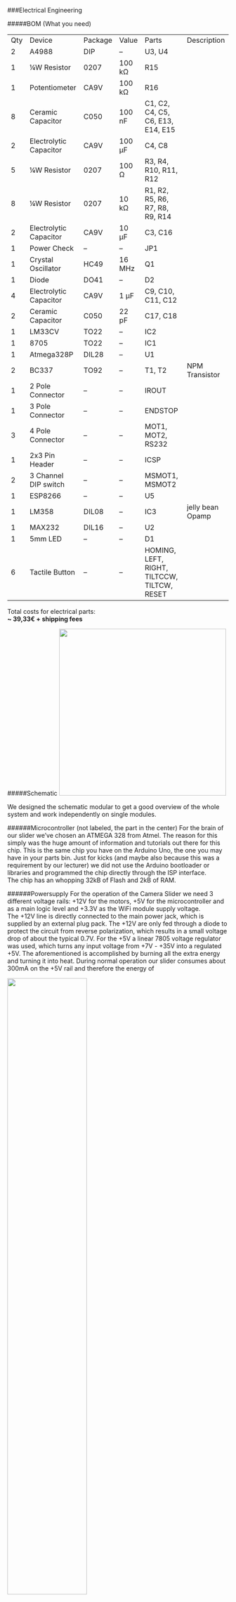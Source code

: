 ###Electrical Engineering

#####BOM (What you need)

<table>
  <tr>
    <td>Qty</td>
    <td>Device</td>
    <td>Package</td>
    <td>Value</td>
    <td>Parts</td>
    <td>Description</td>
  </tr>
  <tr>
    <td>2</td>
    <td>A4988</td>
    <td>DIP</td>
    <td>–</td>
    <td>U3, U4</td>
    <td></td>
  </tr>
  <tr>
    <td>1</td>
    <td>¼W Resistor</td>
    <td>0207</td>
    <td>100 kΩ</td>
    <td>R15</td>
    <td></td>
  </tr>
  <tr>
    <td>1</td>
    <td>Potentiometer</td>
    <td>CA9V</td>
    <td>100 kΩ</td>
    <td>R16</td>
    <td></td>
  </tr>
  <tr>
    <td>8</td>
    <td>Ceramic Capacitor </td>
    <td>C050</td>
    <td>100 nF</td>
    <td>C1, C2, C4, C5, C6, E13, E14, E15</td>
    <td></td>
  </tr>
  <tr>
    <td>2</td>
    <td>Electrolytic Capacitor</td>
    <td>CA9V</td>
    <td>100 µF</td>
    <td>C4, C8</td>
    <td></td>
  </tr>
  <tr>
    <td>5</td>
    <td>¼W Resistor</td>
    <td>0207</td>
    <td>100 Ω</td>
    <td>R3, R4, R10, R11, R12</td>
    <td></td>
  </tr>
  <tr>
    <td>8</td>
    <td>¼W Resistor</td>
    <td>0207</td>
    <td>10 kΩ</td>
    <td>R1, R2, R5, R6, R7, R8, R9, R14</td>
    <td></td>
  </tr>
  <tr>
    <td>2</td>
    <td>Electrolytic Capacitor</td>
    <td>CA9V</td>
    <td>10 µF</td>
    <td>C3, C16</td>
    <td></td>
  </tr>
  <tr>
    <td>1</td>
    <td>Power Check</td>
    <td>–</td>
    <td>–</td>
    <td>JP1</td>
    <td></td>
  </tr>
  <tr>
    <td>1</td>
    <td>Crystal Oscillator</td>
    <td>HC49</td>
    <td>16 MHz</td>
    <td>Q1</td>
    <td></td>
  </tr>
  <tr>
    <td>1</td>
    <td>Diode</td>
    <td>DO41</td>
    <td>–</td>
    <td>D2</td>
    <td></td>
  </tr>
  <tr>
    <td>4</td>
    <td>Electrolytic Capacitor</td>
    <td>CA9V</td>
    <td>1 µF</td>
    <td>C9, C10, C11, C12</td>
    <td></td>
  </tr>
  <tr>
    <td>2</td>
    <td>Ceramic Capacitor </td>
    <td>C050</td>
    <td>22 pF</td>
    <td>C17, C18</td>
    <td></td>
  </tr>
  <tr>
    <td>1</td>
    <td>LM33CV</td>
    <td>TO22</td>
    <td>–</td>
    <td>IC2</td>
    <td></td>
  </tr>
  <tr>
    <td>1</td>
    <td>8705</td>
    <td>TO22</td>
    <td>–</td>
    <td>IC1</td>
    <td></td>
  </tr>
  <tr>
    <td>1</td>
    <td>Atmega328P</td>
    <td>DIL28</td>
    <td>–</td>
    <td>U1</td>
    <td></td>
  </tr>
  <tr>
    <td>2</td>
    <td>BC337</td>
    <td>TO92</td>
    <td>–</td>
    <td>T1, T2</td>
    <td>NPM Transistor</td>
  </tr>
  <tr>
    <td>1</td>
    <td>2 Pole Connector</td>
    <td>–</td>
    <td>–</td>
    <td>IROUT</td>
    <td></td>
  </tr>
  <tr>
    <td>1</td>
    <td>3 Pole Connector</td>
    <td>–</td>
    <td>–</td>
    <td>ENDSTOP</td>
    <td></td>
  </tr>
  <tr>
    <td>3</td>
    <td>4 Pole Connector</td>
    <td>–</td>
    <td>–</td>
    <td>MOT1, MOT2, RS232</td>
    <td></td>
  </tr>
  <tr>
    <td>1</td>
    <td>2x3 Pin Header</td>
    <td>–</td>
    <td>–</td>
    <td>ICSP</td>
    <td></td>
  </tr>
  <tr>
    <td>2</td>
    <td>3 Channel DIP switch</td>
    <td>–</td>
    <td>–</td>
    <td>MSMOT1, MSMOT2</td>
    <td></td>
  </tr>
  <tr>
    <td>1</td>
    <td>ESP8266</td>
    <td>–</td>
    <td>–</td>
    <td>U5</td>
    <td></td>
  </tr>
  <tr>
    <td>1</td>
    <td>LM358</td>
    <td>DIL08</td>
    <td>–</td>
    <td>IC3</td>
    <td>jelly bean Opamp</td>
  </tr>
  <tr>
    <td>1</td>
    <td>MAX232</td>
    <td>DIL16</td>
    <td>–</td>
    <td>U2</td>
    <td></td>
  </tr>
  <tr>
    <td>1</td>
    <td>5mm LED</td>
    <td>–</td>
    <td>–</td>
    <td>D1</td>
    <td></td>
  </tr>
  <tr>
    <td>6</td>
    <td>Tactile Button</td>
    <td>–</td>
    <td>–</td>
    <td>HOMING, LEFT, RIGHT, TILTCCW, TILTCW, RESET</td>
    <td></td>
  </tr>
</table>

Total costs for electrical parts: <br />
**~ 39,33€ + shipping fees**

#####Schematic
<img src="https://raw.githubusercontent.com/dangrie158/cc-franz/develop/Docs/Images/schematic.png" alt="" style="width: 380px;"/> 

We designed the schematic modular to get a good overview of the whole system and work independently on single modules. 

######Microcontroller (not labeled, the part in the center)
For the brain of our slider we’ve chosen an ATMEGA 328 from Atmel. The reason for this simply was the huge amount of information and tutorials out there for this chip. This is the same chip you have on the Arduino Uno, the one you may have in your parts bin.  Just for kicks (and maybe also because this was a requirement by our lecturer) we did not use the Arduino bootloader or libraries and programmed the chip directly through the ISP interface. <br />
The chip has an whopping 32kB of Flash and 2kB of RAM.

######Powersupply
For the operation of the Camera Slider we need 3 different voltage rails: +12V for the motors, +5V for the microcontroller and as a main logic level and +3.3V as the WiFi module supply voltage.<br />
The +12V line is directly connected to the main power jack, which is supplied by an external plug pack. The +12V are only fed through a diode to protect the circuit from reverse polarization, which results in a small voltage drop of about the typical 0.7V.
For the +5V a linear 7805 voltage regulator was used, which turns any input voltage from +7V - +35V into a regulated +5V. The aforementioned is accomplished by burning all the extra energy and turning it into heat. During normal operation our slider consumes about 300mA on the +5V rail and therefore the energy of

<img src="https://raw.githubusercontent.com/dangrie158/cc-franz/develop/Docs/Images/formula_1.png" alt="" style="width: 60%"/> 

heat needs to be dissipated. For that reason we attached a small heatsink to the voltage regulator. <br />
The 3.3V rail is also regulated by a linear regulator, but this time with another output voltage. The input voltage comes from the +5V line, which means that the 7805 needs to supply the current for the +3.3V rail as well. However, directly attaching the regulator to the 12V would mean that it needs to dissipate all the power down to the 3.3V, wich would result in a drop voltage of 12V - 3.3V = 8.7V. This way, the heat is spread across the two regulators.

######ICSP & Reset Circuit
The ICSP connector is needed to program the ATMEGA microcontroller. It is a simple SPI bus with power supply and a connection to the RESET pin of the controller. To flash the controller, the programmer needs to set the RESET pin low and therefore keeps the microcontroller in its reset state during the flashing process. To start the microcontroller, one needs to keep the RESET pin high. For this reason the RESET pin is connected to the 5V rail with a 10kΩ pull-up resistor. <br />
For manually resetting the controller, we also added a switch to pull the pin low. 

######Motor Controller (x2)
To drive the motors, we used 2 A4988 motor drivers. They handle all the complex driving and enable us to microstep the motors, which results in an up to 16x higher resolution to drive the motor. <br />
The microstepping setting is not subject to change during operation. However, to be able to set the bits manually we simply added a 3 pole DIP switch to each driver which allows us to change the setting after laying out the board.<br />
One could also hard-wire the setting in the same board layout by not populating the switches, but solder in the connections directly.
The microcontroller can make the motor step (or microstep) by toggling the STEP pin of the controller for at least 1µs. The changing edge (HIGH to LOW or LOW to HIGH) doesn’t matter. The direction of the motor is controlled by setting the DIR pin HIGH or LOW.

######Endstop Amplifier
Designing the mechanical construction, we realized that it would be nice to detect a special position of the linear axis to have a known reference point we could align the axis reference system to. Of course, the simplest way to implement such a feature would be a simple switch with a small lever which gets pressed when the axis moves past a threshold at the end of the axis. However, the simplest solution always is the most boring solution, and since this is a project where we wanted to learn something, we have chosen a more sophisticated and nicer way instead.
The solution should be opto electrical by using a photocell to detect the threshold position. The output of the photocell is analog and we quickly realized that photocells are not very stable in variable lighting conditions, and since we wanted to be able to use the slider during day- and nighttime we needed a way to amplify the cells return value. <br />
To convert the analog signal into a digital, binary one, we could have used a schmitt trigger with a matching threshold voltage, but back then we did not know what this threshold voltage would be. For this reason we implemented the schmitt trigger using an opamp and a precision 10 turn resistor to set the threshold.

<img src="https://raw.githubusercontent.com/dangrie158/cc-franz/develop/Docs/Images/opamp_standart_config.png" alt="" style="width: 380px;"/>

The LM358 is used in inverting amplification mode. While the voltage at the negative (inverting) input of the opamp is lower than the voltage at the positive (non-inverting)  input, the opamp drives its output high. <br />
R1 is the feedback resistor that mixes the output signal back into the non-inverting input. R2 and the variable resistor R5 form a voltage divider which sets the voltage of the non inverting input (ignoring the feedback for a moment). The voltage at the input of the opamp 

<img src="https://raw.githubusercontent.com/dangrie158/cc-franz/develop/Docs/Images/formula_2.png" alt="" style="width: 40%"/>.

If we now assume that the variable resistor is set to e.g. 10kΩ, we can calculate an input voltage of

<img src="https://raw.githubusercontent.com/dangrie158/cc-franz/develop/Docs/Images/formula_3.png" alt="" style="width: 50%"/>.

That’s our basic threshold. Now we assume that the voltage at the inverting input (this is the output of the photo cell) is lower than this threshold, let’s say 1V. The opamp now drives its output high. <br />
Now we basically have a voltage of 5V at the output of the opamp. We can simplify the circuit in this state into the following one:

<img src="https://raw.githubusercontent.com/dangrie158/cc-franz/develop/Docs/Images/opamp_high.png" alt="" style="width: 380px;"/>

As one can see, we simply connected R1 directly to 5V instead of the output. When you look closely , we have R5 and R1 now in parallel, we can see this more clearly if we move R1 next to R5:

<img src="https://raw.githubusercontent.com/dangrie158/cc-franz/develop/Docs/Images/opamp_high_replace.png" alt="" style="width: 380px;"/>

Since R5 and R1 are now in parallel, we can simply replace them by a single resistor (assuming R5 would still be set at 10kΩ) with the value:

<img src="https://raw.githubusercontent.com/dangrie158/cc-franz/develop/Docs/Images/formula_4.png" alt="" style="width: 35%"/>.

This changes the threshold because the ratio between the two resistors changed. The threshold is now at

<img src="https://raw.githubusercontent.com/dangrie158/cc-franz/develop/Docs/Images/formula_5.png" alt="" style="width: 50%"/>.

As we can see, our threshold voltage was raised, which means our trigger actually triggers at 2.62V. <br />
Now, let’s assume the voltage at the inverting input to our amplifier is raised above those 2.62V. The opamp instantly drives the output low. We, once again, can present this state as an equivalent circuit diagram:

<img src="https://raw.githubusercontent.com/dangrie158/cc-franz/develop/Docs/Images/opamp_low.png" alt="" style="width: 380px;"/>

You can clearly see that R1 and R2 are now in parallel. We can calculate the resistance they have as

<img src="https://raw.githubusercontent.com/dangrie158/cc-franz/develop/Docs/Images/formula_6.png" alt="" style="width: 40%"/>.
That’s of course the same value we calculated for the other state. The interesting thing, however, is that we now have another threshold voltage. We can calculate it as

<img src="https://raw.githubusercontent.com/dangrie158/cc-franz/develop/Docs/Images/formula_7.png" alt="" style="width: 50%"/>.

This means we have a hysteresis area of

<img src="https://raw.githubusercontent.com/dangrie158/cc-franz/develop/Docs/Images/formula_8.png" alt="" style="width: 50%"/>.

This means the amplifier outputs a high signal as soon as the input signal reaches at least 2.62V, but only goes low again, if the input drops lower than 2.38V. Without this hysteresis through the feedback resistor R1, the amplifier could oscillate if you apply exactly 2.5V to the input. <br />
Since R5 is a variable resistor, the threshold voltage of the amplifier can be set to almost anything between 0 and 5V, even after the board is assembled. You can do the math for any other value of R5 now.

######WiFi Module
The WiFi Module we used is the ESP8266 Chip on a breakout board. This chip has received a lot of attention already, because it is available for ~3€ each. This is ~86€ cheaper than the [official arduino wifi shield](http://www.amazon.de/Arduino-WiFi-Shield-Smart-Projects/dp/3645651985). With the shipped firmware, this chip is controllable over an AT command set over a serial RS232 connection. However we later changed the firmware with our custom one. To communicate with the main ATMEGA, however, we still used a RS232 connection.

######RS232 Debug Port
To debug the firmware we wanted a serial port just to write debug messages and states. Since the ATMEGA only has one hardware serial port we just connected the debug module of the schematic to two random pins and used the hardware serial port for the communication with the ESP8266. <br />
Today, everybody uses the RS232 protocol at TTL levels (0V-5V) with dupont wire. However, the original standard uses a [DB-9 connector](http://www.electronicsplanet.ch/Anschl/seriell.html) and logic levels of -/+15V. We wanted to stick with the original standard and for that reason, we needed to convert the TTL signal to the full +/-15V swing. The chip that accomplishes that is the [MAX232](http://www.ti.com/lit/ds/symlink/max232.pdf). The nice thing about it, is that it does not need a positive and negative 15V rail to generate the signals. It instead uses a charge-pump and is therefore lucky with a supply of 5V. If you can’t get bothered to use the old standard and do not plan to connect the controller to the com port of an old computer, you can simply not populate the capacitors C9-C12 and the MAX232 chip U2. The simply bridge the pins from the micro directly to the debug connector.

######IR Transmitter Driver
Most cameras have the ability to control the shutter over a simple infrared camera. Although most vendors sell the remote control as a separate product, the IR codes for most cameras are readily available in the internet. Just to be able to control the shutter, we added a jelly bean BC337 NPN transistor to drive the LED. The transistor to drive the LED is probably not necessary because the ATMEGA can source ~20mA and sink ~40mA from its I/O ports which should be more than enough for most modern LEDs. However, it would be to drive the LED directly and transistors are not that expensive. Again, if you don’t want the driver, you can simply not populate it.

######User Interface
For test reasons, and to be able to control the slider without having an iPad at hand, we implemented a user interface with five buttons. These buttons allow you to control the angular and linear axis of the slider. The fifth button did not have any meaning back then, but is now used to start a predefined script. Furthermore, every button can be used to toggle the LED for feedback purposes. <br />
We used external pulldown resistors although the ATMEGA has internal ones for all I/O pins. We’ve decided to use external ones because it is easy to lay traces underneath them. It would also be possible to replace the resistors R5-R9 with simple copper wire and use the internal pulldowns.

######Layout
The board should be milled on the CNC machine we also used for the aluminum parts. For this reason we tried to lay out the board single sided just because it is much easier for home production. We ended up using 18 jumper wires, which is a pretty good end result. The general layout uses the same modular setup we designed into our schematic. Since we do not need any high speed data transmission lines, the board is rather simple and there were not many potential problems. However, some things we kept in mind include:

######Local regulation and power traces
You should avoid running your power traces across the whole board, just because the copper also has a resistance. This resistance is higher, the narrower and longer the trace is. For this reason, the high current +12V power traces for the motor supply are 50 mil wide and are kept as short as possible, thus the power jack is quite close to the motor controllers. <br />
Another problem is that a higher trace resistance means a higher current for the rail because the resistance needs to be overcome. For this reason, the regulation should always happen as close to the device as possible. This also reduces ripple on the trace from coupling with other digital I/O lines. Our 5V rail is needed all over the board, so there is not much we can do to optimize in this respect. The 3.3V rails, however, is only needed for the ESP8266 WiFi Module and thus the LM33CV regulator is placed right next to it.

